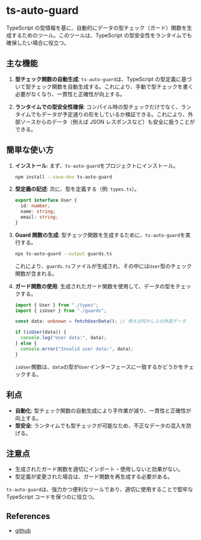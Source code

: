 # ts-auto-guard

TypeScript の型情報を基に、自動的にデータの型チェック（ガード）関数を生成するためのツール。このツールは、TypeScript の型安全性をランタイムでも確保したい場合に役立つ。

## 主な機能

1. **型チェック関数の自動生成**:
   `ts-auto-guard`は、TypeScript の型定義に基づいて型チェック関数を自動生成する。これにより、手動で型チェックを書く必要がなくなり、一貫性と正確性が向上する。

2. **ランタイムでの型安全性確保**:
   コンパイル時の型チェックだけでなく、ランタイムでもデータが予定通りの形をしているか検証できる。これにより、外部ソースからのデータ（例えば JSON レスポンスなど）も安全に扱うことができる。

## 簡単な使い方

1. **インストール**:
   まず、`ts-auto-guard`をプロジェクトにインストール。

   ```sh
   npm install --save-dev ts-auto-guard
   ```

2. **型定義の記述**:
   次に、型を定義する（例: `types.ts`）。

   ```typescript
   export interface User {
     id: number;
     name: string;
     email: string;
   }
   ```

3. **Guard 関数の生成**:
   型チェック関数を生成するために、`ts-auto-guard`を実行する。

   ```sh
   npx ts-auto-guard --output guards.ts
   ```

   これにより、`guards.ts`ファイルが生成され、その中には`User`型のチェック関数が含まれる。

4. **ガード関数の使用**:
   生成されたガード関数を使用して、データの型をチェックする。

   ```typescript
   import { User } from "./types";
   import { isUser } from "./guards";

   const data: unknown = fetchUserData(); // 例えば何かしらの外部データ

   if (isUser(data)) {
     console.log("User data:", data);
   } else {
     console.error("Invalid user data:", data);
   }
   ```

   `isUser`関数は、`data`の型が`User`インターフェースに一致するかどうかをチェックする。

## 利点

- **自動化**: 型チェック関数の自動生成により手作業が減り、一貫性と正確性が向上する。
- **型安全**: ランタイムでも型チェックが可能なため、不正なデータの混入を防げる。

## 注意点

- 生成されたガード関数を適切にインポート・使用しないと効果がない。
- 型定義が変更された場合は、ガード関数を再生成する必要がある。

`ts-auto-guard`は、強力かつ便利なツールであり、適切に使用することで堅牢な TypeScript コードを保つのに役立つ。

## References

- [github](https://github.com/rhys-vdw/ts-auto-guard)
